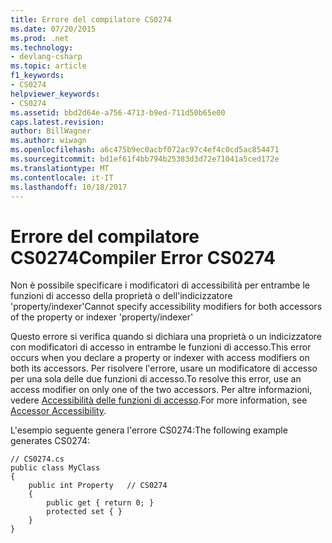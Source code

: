 ```yaml
---
title: Errore del compilatore CS0274
ms.date: 07/20/2015
ms.prod: .net
ms.technology:
- devlang-csharp
ms.topic: article
f1_keywords:
- CS0274
helpviewer_keywords:
- CS0274
ms.assetid: bbd2d64e-a756-4713-b9ed-711d50b65e00
caps.latest.revision: 
author: BillWagner
ms.author: wiwagn
ms.openlocfilehash: a6c475b9ec0acbf072ac97c4ef4c0cd5ac854471
ms.sourcegitcommit: bd1ef61f4bb794b25383d3d72e71041a5ced172e
ms.translationtype: MT
ms.contentlocale: it-IT
ms.lasthandoff: 10/18/2017
---
```

# <a name="compiler-error-cs0274"></a><span data-ttu-id="a8a0b-102">Errore del compilatore CS0274</span><span class="sxs-lookup"><span data-stu-id="a8a0b-102">Compiler Error CS0274</span></span>
<span data-ttu-id="a8a0b-103">Non è possibile specificare i modificatori di accessibilità per entrambe le funzioni di accesso della proprietà o dell'indicizzatore 'property/indexer'</span><span class="sxs-lookup"><span data-stu-id="a8a0b-103">Cannot specify accessibility modifiers for both accessors of the property or indexer 'property/indexer'</span></span>  
  
 <span data-ttu-id="a8a0b-104">Questo errore si verifica quando si dichiara una proprietà o un indicizzatore con modificatori di accesso in entrambe le funzioni di accesso.</span><span class="sxs-lookup"><span data-stu-id="a8a0b-104">This error occurs when you declare a property or indexer with access modifiers on both its accessors.</span></span> <span data-ttu-id="a8a0b-105">Per risolvere l'errore, usare un modificatore di accesso per una sola delle due funzioni di accesso.</span><span class="sxs-lookup"><span data-stu-id="a8a0b-105">To resolve this error, use an access modifier on only one of the two accessors.</span></span> <span data-ttu-id="a8a0b-106">Per altre informazioni, vedere [Accessibilità delle funzioni di accesso](../../csharp/programming-guide/classes-and-structs/restricting-accessor-accessibility.md).</span><span class="sxs-lookup"><span data-stu-id="a8a0b-106">For more information, see [Accessor Accessibility](../../csharp/programming-guide/classes-and-structs/restricting-accessor-accessibility.md).</span></span>  
  
 <span data-ttu-id="a8a0b-107">L'esempio seguente genera l'errore CS0274:</span><span class="sxs-lookup"><span data-stu-id="a8a0b-107">The following example generates CS0274:</span></span>  
  
```  
// CS0274.cs  
public class MyClass  
{  
    public int Property   // CS0274  
    {  
        public get { return 0; }  
        protected set { }  
    }  
}  
```
